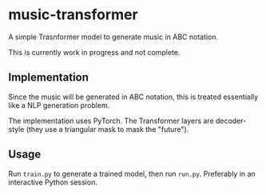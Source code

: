 # music-transformer
A simple Trasnformer model to generate music in ABC notation.

This is currently work in progress and not complete.

## Implementation

Since the music will be generated in ABC notation, this is treated essentially like a NLP generation problem. 

The implementation uses PyTorch. The Transformer layers are decoder-style (they use a triangular mask to mask the "future").

## Usage

Run `train.py` to generate a trained model, then run `run.py`. Preferably in an interactive Python session.